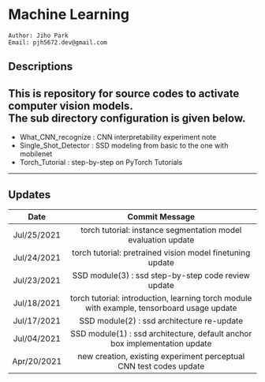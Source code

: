 # Machine Learning
````
Author: Jiho Park
Email: pjh5672.dev@gmail.com
````

## Descriptions
This is repository for source codes to activate computer vision models.   
The sub directory configuration is given below.
---
 - What_CNN_recognize : CNN interpretability experiment note
 - Single_Shot_Detector : SSD modeling from basic to the one with mobilenet 
 - Torch_Tutorial : step-by-step on PyTorch Tutorials 
---
  
## Updates
| Date | Commit Message |
|:----:|:----:|
| Jul/25/2021 | torch tutorial: instance segmentation model evaluation update |
| Jul/24/2021 | torch tutorial: pretrained vision model finetuning update |
| Jul/23/2021 | SSD module(3) : ssd step-by-step code review update |
| Jul/18/2021 | torch tutorial: introduction, learning torch module with example, tensorboard usage update |
| Jul/17/2021 | SSD module(2) : ssd architecture re-update |
| Jul/04/2021 | SSD module(1) : ssd architecture, default anchor box implementation update |
| Apr/20/2021 | new creation, existing experiment perceptual CNN test codes update |

